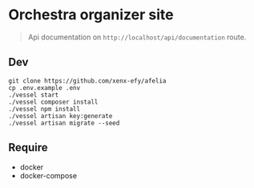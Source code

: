 # Orchestra organizer site

> Api documentation on `http://localhost/api/documentation` route.

## Dev
```
git clone https://github.com/xenx-efy/afelia
cp .env.example .env
./vessel start
./vessel composer install
./vessel npm install
./vessel artisan key:generate
./vessel artisan migrate --seed
```

## Require
- docker
- docker-compose
